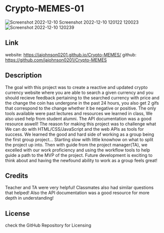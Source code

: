 # Crypto-MEMES-01


![Screenshot 2022-12-10 ![Screenshot 2022-12-10 120122](https://user-images.githubusercontent.com/115191212/206869754-54a1a96d-2ed3-4319-b5a2-5847f6b44344.jpg)
120023](https://user-images.githubusercontent.com/115191212/206869752-c1b13019-cae6-4d8f-98a0-fc57fea6b205.jpg)
![Screenshot 2022-12-10 120239](https://user-images.githubusercontent.com/115191212/206869756-90c5bbdb-08e9-4324-a121-2b909b37da8d.jpg)


## Link
website:  https://jajohnson0201.github.io/Crypto-MEMES/
github: https://github.com/jajohnson0201/Crypto-MEMES

## Description
The goal with this project was to create a reactive and updated crypto currency website where you are able to search a given currency and you should recieve feedback pertaining to the searched currency with price and the change the coin has undergone in the past 24 hours, you also get 2 gifs that correspond to the change whether it be negative or positive.
The only tools available were past lectures and resources we learned in class, We also used help from student alumni. The API documentation was a good resource aswell!
The reason for making this project was to challenge what We can do with HTML/CSS/JavaScript and the web APIs as tools for success. 
We learned the good and hard side of working as a group being the first group project... Starting slow with little knowhow on what to split the project up into. Then with guide from the project manager(TA), we excelled with our work proficiency and using the workflow tools to help guide a path to the MVP of the project. Future development is exciting to think about and having the newfound ability to work as a group feels great!

## Credits
Teacher and TA were very helpful! Classmates also had similar questions that helped! Also the API documentation was a good resource for more depth in understanding!

## License
check the GitHub Repository for Licensing
